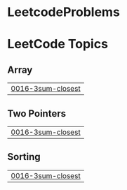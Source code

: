 # LeetcodeProblems
<!---LeetCode Topics Start-->
# LeetCode Topics
## Array
|  |
| ------- |
| [0016-3sum-closest](https://github.com/tanzimul2055/LeetcodeProblems/tree/master/0016-3sum-closest) |
## Two Pointers
|  |
| ------- |
| [0016-3sum-closest](https://github.com/tanzimul2055/LeetcodeProblems/tree/master/0016-3sum-closest) |
## Sorting
|  |
| ------- |
| [0016-3sum-closest](https://github.com/tanzimul2055/LeetcodeProblems/tree/master/0016-3sum-closest) |
<!---LeetCode Topics End-->
